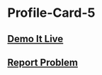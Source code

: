 # Profile-Card-5

## <a href="http://www.lasidusenash.ga/Profile-Card-5/">Demo It Live</a>

## <a href="#">Report Problem </a>

